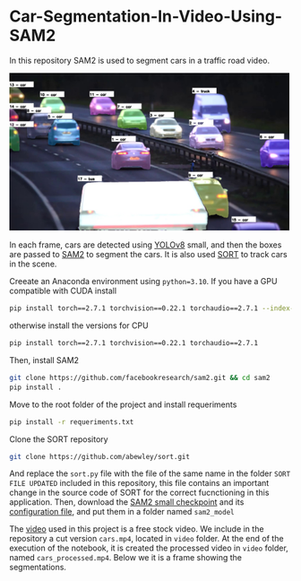 # Car-Segmentation-In-Video-Using-SAM2

In this repository SAM2 is used to segment cars in a traffic road video. 

<img src="im/processed_frame.jpg" alt="CARS" width="500" />


In each frame, cars are detected using [YOLOv8](https://docs.ultralytics.com/models/yolov8/) small, and then the boxes are passed to [SAM2](https://github.com/facebookresearch/sam2) to segment the cars. It is also used [SORT](https://github.com/abewley/sort) to track cars in the scene.

Creeate an Anaconda environment using `python=3.10`. If you have a GPU compatible with CUDA install

```bash
pip install torch==2.7.1 torchvision==0.22.1 torchaudio==2.7.1 --index-url https://download.pytorch.org/whl/cu118
```

otherwise install the versions for CPU

```bash
pip install torch==2.7.1 torchvision==0.22.1 torchaudio==2.7.1
```

Then, install SAM2

```bash
git clone https://github.com/facebookresearch/sam2.git && cd sam2
pip install .
```

Move to the root folder of the project and install requeriments

```bash
pip install -r requeriments.txt
```

Clone the SORT repository

```bash
git clone https://github.com/abewley/sort.git
```
And replace the `sort.py` file with the file of the same name in the folder `SORT FILE UPDATED` included in this repository, this file contains an important change in the source code of SORT for the correct fucnctioning in this application. Then, download the [SAM2 small checkpoint](https://dl.fbaipublicfiles.com/segment_anything_2/092824/sam2.1_hiera_small.pt) and its [configuration file](https://github.com/facebookresearch/sam2/blob/main/sam2/configs/sam2.1/sam2.1_hiera_s.yaml), and put them in a folder named `sam2_model`

The [video](https://www.youtube.com/watch?v=zOq2XdwHGT0) used in this project is a free stock video. We include in the repository a cut version `cars.mp4`, located in `video` folder. At the end of the execution of the notebook, it is created the processed video in `video` folder, named `cars_processed.mp4`. Below we it is a frame showing the segmentations.


